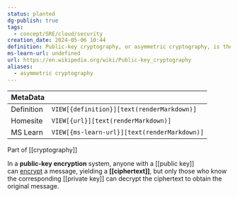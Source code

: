 ```yaml
---
status: planted
dg-publish: true
tags:
  - concept/SRE/cloud/security
creation_date: 2024-05-06 10:44
definition: Public-key cryptography, or asymmetric cryptography, is the field of cryptographic systems that use pairs of related keys. Each key pair consists of a public key and a corresponding private key
ms-learn-url: undefined
url: https://en.wikipedia.org/wiki/Public-key_cryptography
aliases:
  - asymmetric cryptography
---
```


| MetaData   |                                              |
| ---------- | -------------------------------------------- |
| Definition | `VIEW[{definition}][text(renderMarkdown)]`   |
| Homesite   | `VIEW[{url}][text(renderMarkdown)]`          |
| MS Learn   | `VIEW[{ms-learn-url}][text(renderMarkdown)]` |

Part of [[cryptography]]

In a **public-key encryption** system, anyone with a [[public key]] can [encrypt](https://en.wikipedia.org/wiki/Encryption "Encryption") a message, yielding a **[[ciphertext]]**, but only those who know the corresponding [[private key]] can decrypt the ciphertext to obtain the original message.